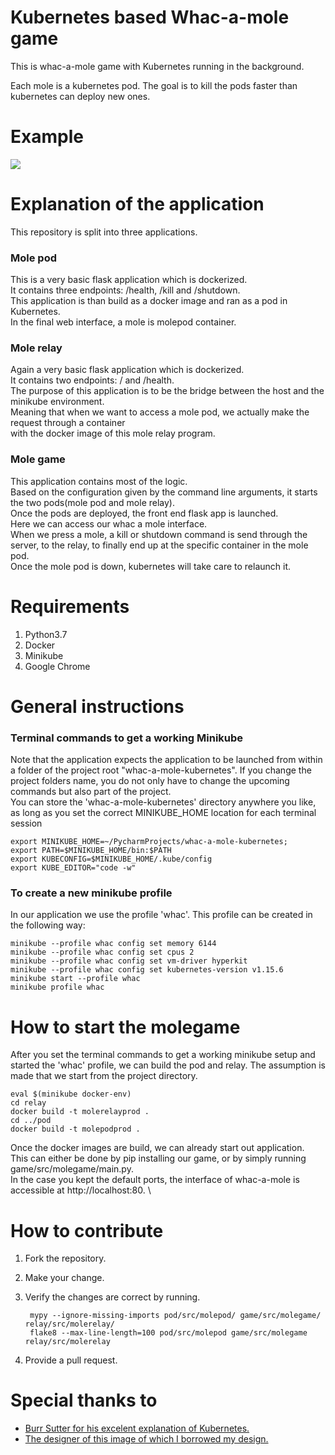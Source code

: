 # Kubernetes based Whac-a-mole game
This is whac-a-mole game with Kubernetes running in the background. 

Each mole is a kubernetes pod. 
The goal is to kill the pods faster than kubernetes can deploy new ones.

# Example
![](whac-a-mole-kubernetes.gif)

# Explanation of the application
This repository is split into three applications.

### Mole pod
This is a very basic flask application which is dockerized.\
It contains three endpoints: /health, /kill and /shutdown. \
This application is than build as a docker image and ran as a pod in Kubernetes. \
In the final web interface, a mole is molepod container.

### Mole relay
Again a very basic flask application which is dockerized.\
It contains two endpoints: / and /health. \
The purpose of this application is to be the bridge between the host and the minikube environment. \
Meaning that when we want to access a mole pod, we actually make the request through a container \
with the docker image of this mole relay program.

### Mole game
This application contains most of the logic.\
Based on the configuration given by the command line arguments, it starts the two pods(mole pod
 and mole relay). \
Once the pods are deployed, the front end flask app is launched. \
Here we can access our whac a mole interface. \
When we press a mole, a kill or shutdown command is send through the server, to the relay, 
to finally end up at the specific container in the mole pod. \
Once the mole pod is down, kubernetes will take care to relaunch it.

# Requirements
1. Python3.7
2. Docker
3. Minikube
4. Google Chrome

# General instructions
### Terminal commands to get a working Minikube
Note that the application expects the application to be launched from within a folder of the project
root "whac-a-mole-kubernetes". If you change the project folders name, you do not only have to 
change the upcoming commands but also part of the project. \
You can store the 'whac-a-mole-kubernetes' directory anywhere you like, as long as you set the
correct MINIKUBE_HOME location for each terminal session
    
    export MINIKUBE_HOME=~/PycharmProjects/whac-a-mole-kubernetes;
    export PATH=$MINIKUBE_HOME/bin:$PATH
    export KUBECONFIG=$MINIKUBE_HOME/.kube/config
    export KUBE_EDITOR="code -w"
    
### To create a new minikube profile
In our application we use the profile 'whac'. This profile can be created in the following way:

    minikube --profile whac config set memory 6144
    minikube --profile whac config set cpus 2
    minikube --profile whac config set vm-driver hyperkit
    minikube --profile whac config set kubernetes-version v1.15.6
    minikube start --profile whac
    minikube profile whac

# How to start the molegame
After you set the terminal commands to get a working minikube setup and started the 'whac' profile, 
we can build the pod and relay. The assumption is made that we start from the project directory.

    eval $(minikube docker-env)
    cd relay
    docker build -t molerelayprod . 
    cd ../pod
    docker build -t molepodprod . 

Once the docker images are build, we can already start out application. \
This can either be done by pip installing our game, or by simply running 
game/src/molegame/main.py. \
In the case you kept the default ports, the interface of whac-a-mole is accessible at 
http://localhost:80. \

# How to contribute
1. Fork the repository. 
2. Make your change.
3. Verify the changes are correct by running.

        mypy --ignore-missing-imports pod/src/molepod/ game/src/molegame/ relay/src/molerelay/
        flake8 --max-line-length=100 pod/src/molepod game/src/molegame relay/src/molerelay
        
4. Provide a pull request.

# Special thanks to
- [Burr Sutter for his excelent explanation of Kubernetes.](https://www.youtube.com/watch?v=ZpbXSdzp_vo)
- [The designer of this image of which I borrowed my design.](https://www.skincancer.org/wp-content/uploads/whackamole-900px.jpg)
